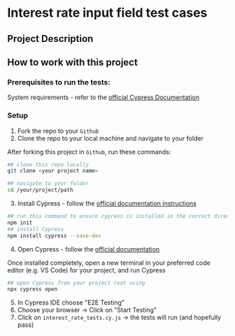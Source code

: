 # Interest rate input field test cases

## Project Description

## How to work with this project

### Prerequisites to run the tests: 
System requirements - refer to the [official Cypress Documentation](https://docs.cypress.io/guides/getting-started/installing-cypress#System-requirements)

### Setup 

1. Fork the repo to your `Github`
2. Clone the repo to your local machine and navigate to your folder

After forking this project in `Github`, run these commands:

```bash
## clone this repo locally
git clone <your project name>

## navigate to your folder
cd /your/project/path
```

3. Install Cypress - follow the [official documentation instructions ](https://docs.cypress.io/guides/getting-started/installing-cypress#Installing)

```bash
## run this command to ensure cypress is installed in the correct directory
npm init
## install Cypress
npm install cypress --save-dev
```

4. Open Cypress - follow the [official documentation](https://docs.cypress.io/guides/getting-started/installing-cypress#Installing)

Once installed completely, open a new terminal in your preferred code editor (e.g. VS Code) for your project, and run Cypress
   
```bash
## open Cypress from your project root using
npx cypress open
```
5. In Cypress IDE choose "E2E Testing"
6. Choose your browser -> Click on "Start Testing"
7. Click on `interest_rate_tests.cy.js` -> the tests will run (and hopefully pass)
    
